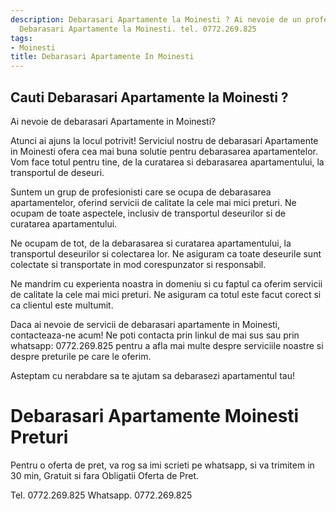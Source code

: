 ```yaml
---
description: Debarasari Apartamente la Moinesti ? Ai nevoie de un profesionist in
  Debarasari Apartamente la Moinesti. tel. 0772.269.825
tags:
- Moinesti
title: Debarasari Apartamente In Moinesti
---
```



## Cauti Debarasari Apartamente la Moinesti ?

Ai nevoie de debarasari Apartamente in Moinesti? 

Atunci ai ajuns la locul potrivit! Serviciul nostru de debarasari Apartamente in Moinesti ofera cea mai buna solutie pentru debarasarea apartamentelor. Vom face totul pentru tine, de la curatarea si debarasarea apartamentului, la transportul de deseuri.

Suntem un grup de profesionisti care se ocupa de debarasarea apartamentelor, oferind servicii de calitate la cele mai mici preturi. Ne ocupam de toate aspectele, inclusiv de transportul deseurilor si de curatarea apartamentului.

Ne ocupam de tot, de la debarasarea si curatarea apartamentului, la transportul deseurilor si colectarea lor. Ne asiguram ca toate deseurile sunt colectate si transportate in mod corespunzator si responsabil.

Ne mandrim cu experienta noastra in domeniu si cu faptul ca oferim servicii de calitate la cele mai mici preturi. Ne asiguram ca totul este facut corect si ca clientul este multumit.

Daca ai nevoie de servicii de debarasari apartamente in Moinesti, contacteaza-ne acum! Ne poti contacta prin linkul de mai sus sau prin whatsapp: 0772.269.825  pentru a afla mai multe despre serviciile noastre si despre preturile pe care le oferim.

Asteptam cu nerabdare sa te ajutam sa debarasezi apartamentul tau!

# Debarasari Apartamente Moinesti Preturi
Pentru o oferta de pret, va rog sa imi scrieti pe whatsapp, si va trimitem in 30 min, Gratuit si fara Obligatii Oferta de Pret.

Tel. 0772.269.825
Whatsapp. 0772.269.825